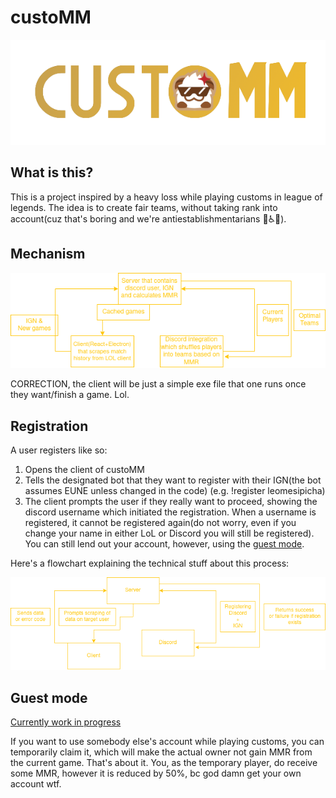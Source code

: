 # custoMM
<p align="center">
<img src="images/logo.png"/>
</p>  

  
## What is this?
This is a project inspired by a heavy loss while playing customs in league of legends. The idea is to create fair teams, without taking rank into account(cuz that's boring and we're antiestablishmentarians 🗿♿🥶).


## Mechanism
  
![Mechanism](images/Mechanism.png)

CORRECTION, the client will be just a simple exe file that one runs once they want/finish a game. Lol.

## Registration
A user registers like so:
  1. Opens the client of custoMM
  2. Tells the designated bot that they want to register with their IGN(the bot assumes EUNE unless changed in the code) (e.g. !register leomesipicha)
  3. The client prompts the user if they really want to proceed, showing the discord username which initiated the registration. When a username is registered, it cannot be registered again(do not worry, even if you change your name in either LoL or Discord you will still be registered). You can still lend out your account, however, using the [guest mode](#guest-mode).
   
Here's a flowchart explaining the technical stuff about this process:  
  
![Registration](images/Registration.png)

## Guest mode
[Currently work in progress](https://git.confest.im/boyan_k/custoMM/issues/5#issue-17)
  
  
If you want to use somebody else's account while playing customs, you can temporarily claim it, which will make the actual owner not gain MMR from the current game. That's about it. You, as the temporary player, do receive some MMR, however it is reduced by 50%, bc god damn get your own account wtf.

